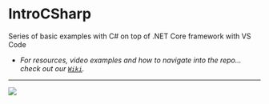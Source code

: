 # IntroCSharp
Series of basic examples with C# on top of .NET Core framework with VS Code
- _For resources, video examples and how to navigate into the repo... check out our [`Wiki`](https://github.com/BaiGanio/IntroCSharp/wiki)._
***

<a href="https://github.com/BaiGanio/IntroCSharp/Images">
    <img src="https://raw.githubusercontent.com/BaiGanio/IntroCSharp/master/Images/intro-c-sharp.jpg" />
</a>

